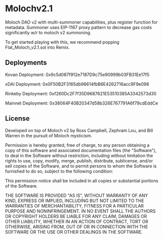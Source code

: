 # Molochv2.1
Moloch DAO v2 with multi-summoner capabilities, plus register function for metadata. Summoner uses EIP-1167 proxy pattern to decrease gas costs significantly w/r to moloch v2 summoning.

To get started playing with this, we recommend popping Flat_Moloch_v2.1.sol into Remix. 

## Deployments

Kovan Deployment: 0x9c5d087f912e7187D9c75e90999b03FB31Ee17f5

xDAI Deployment: 0x0F50B2F3165db96614fbB6E4262716acc9F9e098

Rinkeby Deployment: 0xf260Dc2F7f35D9687621E53510385A3342573d30

Mainnet Deployment: 0x38064F40B20347d58b326E767791A6f79cdEddCe

## License

Developed on top of Moloch v2 by Ross Campbell, Zephram Lou, and Bill Warren in the pursuit of Moloch mysticism. 

Permission is hereby granted, free of charge, to any person obtaining
a copy of this software and associated documentation files (the
"Software"), to deal in the Software without restriction, including
without limitation the rights to use, copy, modify, merge, publish,
distribute, sublicense, and/or sell copies of the Software, and to
permit persons to whom the Software is furnished to do so, subject to
the following condition:

This permission notice shall be included in all copies or substantial portions of the Software.


THE SOFTWARE IS PROVIDED "AS IS", WITHOUT WARRANTY OF ANY KIND, EXPRESS
OR IMPLIED, INCLUDING BUT NOT LIMITED TO THE WARRANTIES OF
MERCHANTABILITY, FITNESS FOR A PARTICULAR PURPOSE AND NONINFRINGEMENT.
IN NO EVENT SHALL THE AUTHORS OR COPYRIGHT HOLDERS BE LIABLE FOR ANY
CLAIM, DAMAGES OR OTHER LIABILITY, WHETHER IN AN ACTION OF CONTRACT,
TORT OR OTHERWISE, ARISING FROM, OUT OF OR IN CONNECTION WITH THE
SOFTWARE OR THE USE OR OTHER DEALINGS IN THE SOFTWARE.

